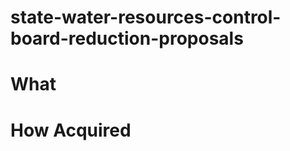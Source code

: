 state-water-resources-control-board-reduction-proposals
=======================================================

What
====


How Acquired
============

